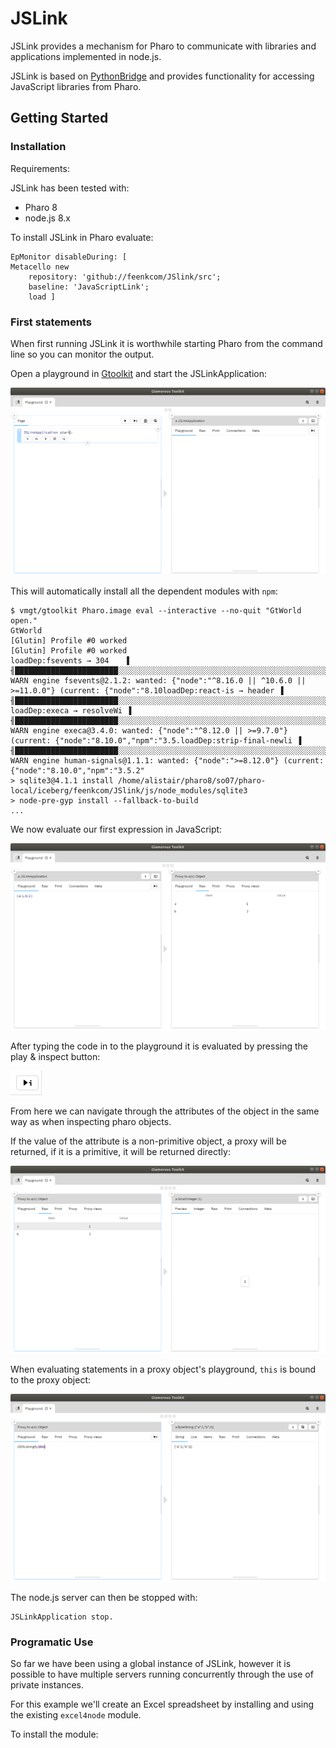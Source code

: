 # JSLink

JSLink provides a mechanism for Pharo to communicate with libraries and applications implemented in node.js.




JSLink is based on [PythonBridge](https://github.com/ObjectProfile/PythonBridge) and provides functionality for accessing JavaScript libraries from Pharo.

## Getting Started 


### Installation

Requirements:

JSLink has been tested with:

- Pharo 8
- node.js 8.x

To install JSLink in Pharo evaluate:

```smalltalk
EpMonitor disableDuring: [ 
Metacello new
	repository: 'github://feenkcom/JSlink/src';
	baseline: 'JavaScriptLink';
	load ]
```


### First statements

When first running JSLink it is worthwhile starting Pharo from the command line so you can monitor the output.

Open a playground in [Gtoolkit](https://gtoolkit.com/) and start the JSLinkApplication:

![Start JSLink](doc/images/Start_JSLink.png)

This will automatically install all the dependent modules with `npm`:

```
$ vmgt/gtoolkit Pharo.image eval --interactive --no-quit "GtWorld open."
GtWorld
[Glutin] Profile #0 worked
[Glutin] Profile #0 worked
loadDep:fsevents → 304    ▌ ╢███████████████████████░░░░░░░░░░░░░░░░░░░░░░░░░░░░░░░░░░░░░░░░░░░░░░░╟
WARN engine fsevents@2.1.2: wanted: {"node":"^8.16.0 || ^10.6.0 || >=11.0.0"} (current: {"node":"8.10loadDep:react-is → header ▐ ╢███████████████████████░░░░░░░░░░░░░░░░░░░░░░░░░░░░░░░░░░░░░░░░░░░░░░░╟
loadDep:execa → resolveWi ▐ ╢███████████████████████░░░░░░░░░░░░░░░░░░░░░░░░░░░░░░░░░░░░░░░░░░░░░░░╟
WARN engine execa@3.4.0: wanted: {"node":"^8.12.0 || >=9.7.0"} (current: {"node":"8.10.0","npm":"3.5.loadDep:strip-final-newli ▐ ╢███████████████████████░░░░░░░░░░░░░░░░░░░░░░░░░░░░░░░░░░░░░░░░░░░░░░░╟
WARN engine human-signals@1.1.1: wanted: {"node":">=8.12.0"} (current: {"node":"8.10.0","npm":"3.5.2"
> sqlite3@4.1.1 install /home/alistair/pharo8/so07/pharo-local/iceberg/feenkcom/JSlink/js/node_modules/sqlite3
> node-pre-gyp install --fallback-to-build
...
```

We now evaluate our first expression in JavaScript:

![First Object](doc/images/First_Object.png)

After typing the code in to the playground it is evaluated by pressing the play & inspect button:

![Play & Inspect button](doc/images/playinspect.png)

From here we can navigate through the attributes of the object in the same way as when inspecting pharo objects.

If the value of the attribute is a non-primitive object, a proxy will be returned, if it is a primitive, it will be returned directly:

![Inspect Primitive](doc/images/Inspect_Primitive.png)

When evaluating statements in a proxy object's playground, `this` is bound to the proxy object:

![this bound](doc/images/this_bound.png)

The node.js server can then be stopped with:

```smalltalk
JSLinkApplication stop.
```


### Programatic Use

So far we have been using a global instance of JSLink, however it is possible to have multiple servers running concurrently through the use of private instances.

For this example we'll create an Excel spreadsheet by installing and using the existing `excel4node` module.

To install the module:

